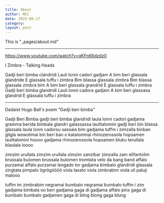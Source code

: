 ```yaml
---
title: About
author: MCC
date: 2025-06-17
category: 
layout: post
---
```


This is "_pages/about.md"

---


https://www.youtube.com/watch?v=qKFn66dzdz0

I Zimbra - Talking Heads

Gadji beri bimba clandridi
Lauli lonni cadori gadjam
A bim beri glassala glandride
E glassala tuffu i zimbra
Bim blassa glassala zimbra
Bim blassa glassala zimbra bim
A bim beri glassala grandrid
E glassala tuffu i zimbra
Gadji beri bimba glandridi
Lauli lonni cadora gadjam
A bim beri glassasa glandrid
E glassala tuffu i zimbra

---

Dadaist Hugo Ball's poem “Gadji beri bimba"

Gadji Beri Bimba
gadji beri bimba glandridi laula lonni cadori
gadjama gramma berida bimbala glandri galassassa laulitalomini
gadji beri bin blassa glassala laula lonni cadorsu sassala bim
gadjama tuffm i zimzalla binban gligla wowolimai bin beri ban
o katalominai rhinozerossola hopsamen laulitalomini hoooo
gadjama rhinozerossola hopsamen
bluku terullala blaulala loooo

zimzim urullala zimzim urullala zimzim zanzibar zimzalla zam
elifantolim brussala bulomen brussala bulomen tromtata
velo da bang band affalo purzamai affalo purzamai lengado tor
gadjama bimbalo glandridi glassala zingtata pimpalo ögrögöööö
viola laxato viola zimbrabim viola uli paluji malooo

tuffm im zimbrabim negramai bumbalo negramai bumbalo tuffm i zim
gadjama bimbala oo beri gadjama gaga di gadjama affalo pinx
gaga di bumbalo bumbalo gadjamen
gaga di bling blong
gaga blung